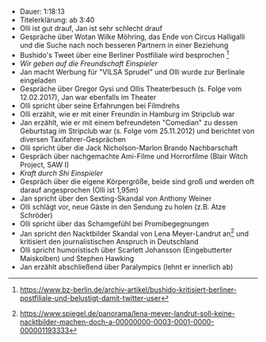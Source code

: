 - Dauer: 1:18:13
- Titelerklärung: ab 3:40
- Olli ist gut drauf, Jan ist sehr schlecht drauf
- Gespräche über Wotan Wilke Möhring, das Ende von Circus Halligalli und die Suche nach noch besseren Partnern in einer Beziehung
- Bushido's Tweet über eine Berliner Postfiliale wird besprochen [^1]
- *Wir geben auf die Freundschaft Einspieler*
- Jan macht Werbung für "VILSA Sprudel" und Olli wurde zur Berlinale eingeladen
- Gespräche über Gregor Gysi und Ollis Theaterbesuch (s. Folge vom 12.02.2017), Jan war ebenfalls im Theater
- Olli spricht über seine Erfahrungen bei Filmdrehs
- Olli erzählt, wie er mit einer Freundin in Hamburg im Stripclub war
- Jan erzählt, wie er mit einem befreundeten "Comedian" zu dessen Geburtstag im Stripclub war (s. Folge vom 25.11.2012) und berichtet von diversen Taxifahrer-Gesprächen
- Olli spricht über die Jack Nicholson-Marlon Brando Nachbarschaft
- Gespräch über nachgemachte Ami-Filme und Horrorfilme (Blair Witch Project, SAW I)
- *Kraft durch Shi Einspieler*
- Gespräch über die eigene Körpergröße, beide sind groß und werden oft darauf angesprochen (Olli ist 1,95m)
- Jan spricht über den Sexting-Skandal von Anthony Weiner
- Olli schlägt vor, neue Gäste in den Sendung zu holen (z.B. Atze Schröder)
- Olli spricht über das Schamgefühl bei Promibegegnungen
- Jan spricht den Nacktbilder Skandal von Lena Meyer-Landrut an[^2] und kritisiert den journalistischen Anspruch in Deutschland
- Olli spricht humoristisch über Scarlett Johansson (Eingebutterter Maiskolben) und Stephen Hawking
- Jan erzählt abschließend über Paralympics (lehnt er innerlich ab) 



[^1]: https://www.bz-berlin.de/archiv-artikel/bushido-kritisiert-berliner-postfiliale-und-belustigt-damit-twitter-user
[^2]: https://www.spiegel.de/panorama/lena-meyer-landrut-soll-keine-nacktbilder-machen-doch-a-00000000-0003-0001-0000-000001193333
